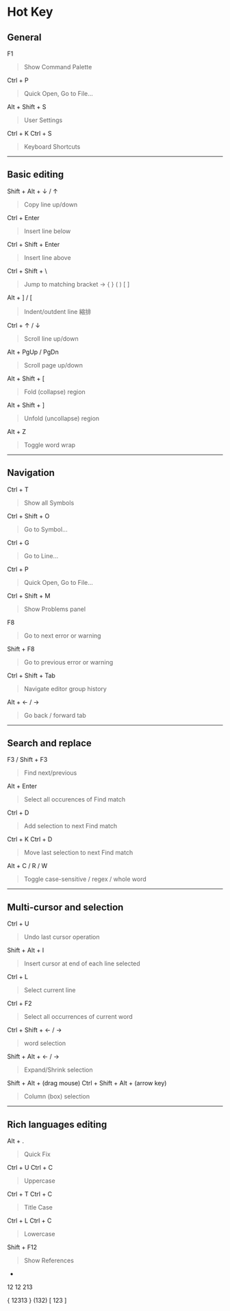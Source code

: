 # Hot Key

## General

F1
> Show Command Palette

Ctrl + P
> Quick Open, Go to File…

Alt + Shift + S
> User Settings

Ctrl + K Ctrl + S
> Keyboard Shortcuts

---

## Basic editing

Shift + Alt + ↓ / ↑
> Copy line up/down

Ctrl + Enter
> Insert line below

Ctrl + Shift + Enter
> Insert line above

Ctrl + Shift + \
> Jump to matching bracket -> { } ( ) [ ]

Alt + ] / [
> Indent/outdent line 縮排

Ctrl + ↑ / ↓
> Scroll line up/down

Alt + PgUp / PgDn
> Scroll page up/down

Alt + Shift + [
> Fold (collapse) region

Alt + Shift + ]
> Unfold (uncollapse) region

Alt + Z
> Toggle word wrap

---

## Navigation

Ctrl + T
> Show all Symbols

Ctrl + Shift + O
> Go to Symbol...

Ctrl + G
> Go to Line...

Ctrl + P
> Quick Open, Go to File…

Ctrl + Shift + M
> Show Problems panel

F8
> Go to next error or warning

Shift + F8
> Go to previous error or warning

Ctrl + Shift + Tab
> Navigate editor group history

Alt + ← / →
> Go back / forward tab

---

## Search and replace

F3 / Shift + F3
> Find next/previous

Alt + Enter
> Select all occurences of Find match

Ctrl + D
> Add selection to next Find match

Ctrl + K Ctrl + D
> Move last selection to next Find match

Alt + C / R / W
> Toggle case-sensitive / regex / whole word

---

## Multi-cursor and selection

Ctrl + U
> Undo last cursor operation

Shift + Alt + I
> Insert cursor at end of each line selected

Ctrl + L
> Select current line

Ctrl + F2
> Select all occurrences of current word

Ctrl + Shift + ← / →
> word selection

Shift + Alt + ← / →
> Expand/Shrink selection

Shift + Alt + (drag mouse)
Ctrl + Shift + Alt + (arrow key)
> Column (box) selection

---

## Rich languages editing
Alt + .
> Quick Fix

Ctrl + U Ctrl + C
> Uppercase

Ctrl + T Ctrl + C
> Title Case

Ctrl + L Ctrl + C
>Lowercase

Shift + F12
> Show References

-
<!-- 12331 -->
12
12
    213


{ 12313 }
(132)
[ 123 ]
